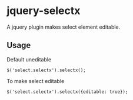 # jquery-selectx

A jquery plugin makes select element editable.

## Usage
Default uneditable
```
$('select.selectx').selectx();
```
To make select editable
```
$('select.selectx').selectx({editable: true});
```
